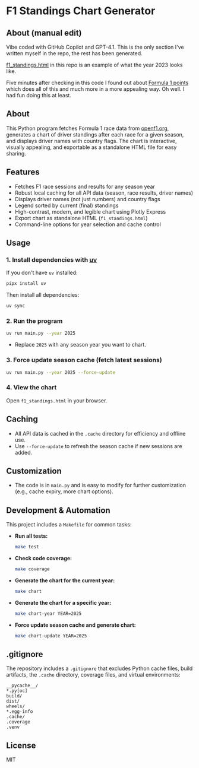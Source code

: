 # F1 Standings Chart Generator

## About (manual edit)

Vibe coded with GitHub Copilot and GPT-4.1. This is the only section I've
written myself in the repo, the rest has been generated.

[f1_standings.html](https://htmlpreview.github.io/?https://github.com/morberg/f1-chart/blob/main/f1_standings.html)
in this repo is an example of what the year 2023 looks like.

Five minutes after checking in this code I found out about [Formula 1
points](https://www.formula1points.com/) which does all of this and much more in
a more appealing way. Oh well. I had fun doing this at least.

## About

This Python program fetches Formula 1 race data from [openf1.org](https://openf1.org), generates a chart of driver standings after each race for a given season, and displays driver names with country flags. The chart is interactive, visually appealing, and exportable as a standalone HTML file for easy sharing.

## Features

- Fetches F1 race sessions and results for any season year
- Robust local caching for all API data (season, race results, driver names)
- Displays driver names (not just numbers) and country flags
- Legend sorted by current (final) standings
- High-contrast, modern, and legible chart using Plotly Express
- Export chart as standalone HTML (`f1_standings.html`)
- Command-line options for year selection and cache control

## Usage

### 1. Install dependencies with [uv](https://github.com/astral-sh/uv)

If you don't have `uv` installed:

```sh
pipx install uv
```

Then install all dependencies:

```sh
uv sync
```

### 2. Run the program

```sh
uv run main.py --year 2025
```
- Replace `2025` with any season year you want to chart.

### 3. Force update season cache (fetch latest sessions)

```sh
uv run main.py --year 2025 --force-update
```

### 4. View the chart

Open `f1_standings.html` in your browser.

## Caching

- All API data is cached in the `.cache` directory for efficiency and offline use.
- Use `--force-update` to refresh the season cache if new sessions are added.

## Customization

- The code is in `main.py` and is easy to modify for further customization (e.g., cache expiry, more chart options).

## Development & Automation

This project includes a `Makefile` for common tasks:

- **Run all tests:**
  ```sh
  make test
  ```
- **Check code coverage:**
  ```sh
  make coverage
  ```
- **Generate the chart for the current year:**
  ```sh
  make chart
  ```
- **Generate the chart for a specific year:**
  ```sh
  make chart-year YEAR=2025
  ```
- **Force update season cache and generate chart:**
  ```sh
  make chart-update YEAR=2025
  ```

## .gitignore

The repository includes a `.gitignore` that excludes Python cache files, build artifacts, the `.cache` directory, coverage files, and virtual environments:

```
__pycache__/
*.py[oc]
build/
dist/
wheels/
*.egg-info
.cache/
.coverage
.venv
```

## License

MIT

